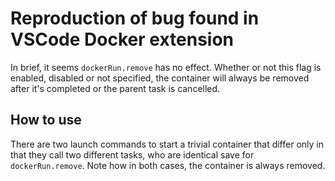 # Reproduction of bug found in VSCode Docker extension

In brief, it seems `dockerRun.remove` has no effect.  Whether or not this flag is enabled, disabled or not specified, the container will always be removed after it's completed or the parent task is cancelled.

## How to use

There are two launch commands to start a trivial container that differ only in that they call two different tasks, who are identical save for `dockerRun.remove`.  Note how in both cases, the container is always removed.

